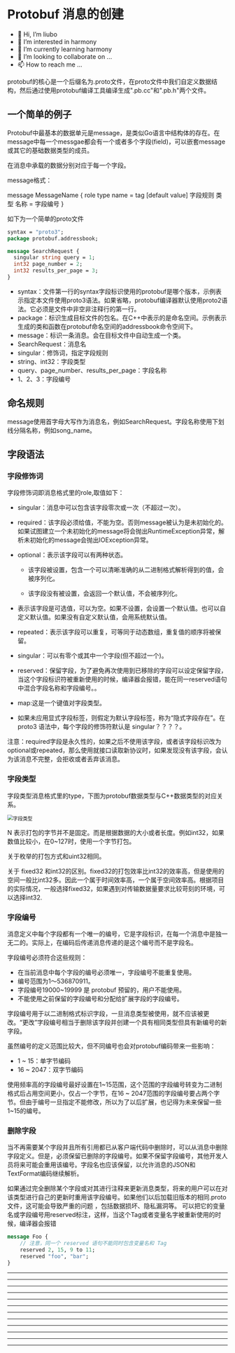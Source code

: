 # Protobuf 消息的创建

* 👋 Hi, I’m liubo
* 👀 I’m interested in harmony
* 🌱 I’m currently learning harmony
* 💞️ I’m looking to collaborate on ...
* 📫 How to reach me ...





protobuf的核心是一个后缀名为.proto文件，在proto文件中我们自定义数据结构，然后通过使用protobuf编译工具编译生成".pb.cc"和".pb.h"两个文件。

## 一个简单的例子

Protobuf中最基本的数据单元是message，是类似Go语言中结构体的存在。在message中每一个messgae都会有一个或者多个字段(field)，可以嵌套message或其它的基础数据类型的成员。

在消息中承载的数据分别对应于每一个字段。

message格式：

message MessageName {
    role type name = tag [default value]
    字段规则 类型 名称 = 字段编号
}



如下为一个简单的proto文件

```protobuf
syntax = "proto3";
package protobuf.addressbook;

message SearchRequest {
  singular string query = 1;
  int32 page_number = 2;
  int32 results_per_page = 3;
}
```

- syntax：文件第一行的syntax字段标识使用的protobuf是哪个版本，示例表示指定本文件使用proto3语法。如果省略，protobuf编译器默认使用proto2语法。它必须是文件中非空非注释行的第一行。
- package：标识生成目标文件的包名。在C++中表示的是命名空间。示例表示生成的类和函数在protobuf命名空间的addressbook命令空间下。
- message：标识一条消息。会在目标文件中自动生成一个类。
- SearchRequest：消息名
- singular：修饰词，指定字段规则
- string、int32：字段类型
- query、page_number、results_per_page：字段名称
- 1、2、3：字段编号





## 命名规则

message使用首字母大写作为消息名，例如SearchRequest。字段名称使用下划线分隔名称，例如song_name。





## 字段语法

### 字段修饰词

字段修饰词即消息格式里的role,取值如下：

- singular：消息中可以包含该字段零次或⼀次（不超过⼀次）。
- required：该字段必须给值，不能为空。否则message被认为是未初始化的。如果试图建立一个未初始化的message将会抛出RuntimeException异常，解析未初始化的message会抛出IOException异常。
- optional：表示该字段可以有两种状态。
  - 该字段被设置，包含一个可以清晰准确的从二进制格式解析得到的值，会被序列化。

  - 该字段没有被设置，会返回一个默认值，不会被序列化。

- 表示该字段是可选值，可以为空。如果不设置，会设置一个默认值。也可以自定义默认值。如果没有自定义默认值，会用系统默认值。
- repeated：表示该字段可以重复，可等同于动态数组，重复值的顺序将被保留。
- singular：可以有零个或其中一个字段(但不超过一个)。
- reserved：保留字段，为了避免再次使用到已移除的字段可以设定保留字段，当这个字段标识符被重新使用的时候，编译器会报错，能在同一reserved语句中混合字段名称和字段编号。。
- map:这是一个键值对字段类型。
- 如果未应用显式字段标签，则假定为默认字段标签，称为“隐式字段存在”。在 proto3 语法中，每个字段的修饰符默认是 singular？？？？。

注意：required字段是永久性的，如果之后不使用该字段，或者该字段标识改为optional或repeated，那么使用就接口读取新协议时，如果发现没有该字段，会认为该消息不完整，会拒收或者丢弃该消息。





### 字段类型

字段类型消息格式里的type，下图为protobuf数据类型与C++数据类型的对应关系。



<img src="/home/liubo/00-liubo/project_my/Protobuf_tutorial/picture/字段类型.png" alt="字段类型" style="zoom:80%;" />



N 表示打包的字节并不是固定。而是根据数据的大小或者长度。例如int32，如果数值比较小，在0~127时，使用一个字节打包。

关于枚举的打包方式和uint32相同。

关于 fixed32  和int32的区别。fixed32的打包效率比int32的效率高，但是使用的空间一般比int32多。因此一个属于时间效率高，一个属于空间效率高。根据项目的实际情况，一般选择fixed32，如果遇到对传输数据量要求比较苛刻的环境，可以选择int32.





### 字段编号

消息定义中每个字段都有一个唯一的编号，它是字段标识，在每一个消息中是独一无二的。实际上，在编码后传递消息传递的是这个编号而不是字段名。

字段编号必须符合这些规则：

- 在当前消息中每个字段的编号必须唯一，字段编号不能重复使用。
- 编号范围为1～536870911。
- 字段编号19000~19999 是 protobuf 预留的，用户不能使用。
- 不能使用之前保留的字段编号和分配给扩展字段的字段编号。



字段编号用于以二进制格式标识字段，一旦消息类型被使用，就不应该被更改。“更改”字段编号相当于删除该字段并创建一个具有相同类型但具有新编号的新字段。



虽然编号的定义范围比较大，但不同编号也会对protobuf编码带来一些影响：

- 1 ~ 15：单字节编码
- 16 ~ 2047：双字节编码

使用频率高的字段编号最好设置在1~15范围，这个范围的字段编号转变为二进制格式后占用空间更小，仅占一个字节，在16 ~ 2047范围的字段编号要占两个字节。但由于编号一旦指定不能修改，所以为了以后扩展，也记得为未来保留一些1~15的编号。





### 删除字段

当不再需要某个字段并且所有引用都已从客户端代码中删除时，可以从消息中删除字段定义。但是，必须保留已删除的字段编号。如果不保留字段编号，其他开发人员将来可能会重用该编号。字段名也应该保留，以允许消息的JSON和TextFormat编码继续解析。





如果通过完全删除某个字段或对其进行注释来更新消息类型，将来的用户可以在对该类型进行自己的更新时重用该字段编号。如果他们以后加载旧版本的相同.proto文件，这可能会导致严重的问题 ，包括数据损坏、隐私漏洞等。
可以把它的变量名或字段编号用reserved标注，这样，当这个Tag或者变量名字被重新使用的时候，编译器会报错

```protobuf
message Foo {
    // 注意，同一个 reserved 语句不能同时包含变量名和 Tag 
    reserved 2, 15, 9 to 11;
    reserved "foo", "bar";
}
```























---
---
---
---
---
---
---
---
---
---
---
---

